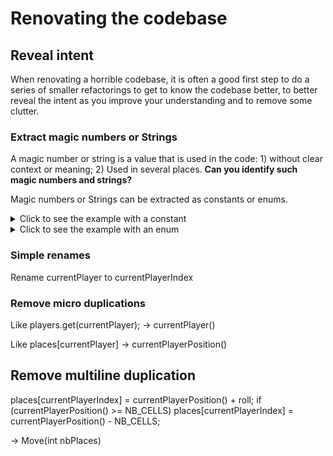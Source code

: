 # Renovating the codebase

## Reveal intent

When renovating a horrible codebase, it is often a good first step to do a series of smaller refactorings to get to know the codebase better, to better reveal the intent as you improve your understanding and to remove some clutter. 



### Extract magic numbers or Strings

A magic number or string is a value that is used in the code: 1) without clear context or meaning; 2) Used in several places.
**Can you identify such magic numbers and strings?**

Magic numbers or Strings can be extracted as constants or enums. 

<details>
  <summary>Click to see the example with a constant</summary>
  <p>
    
  Like NB_CELLS
  
  </p>
</details>

<details>
  <summary>Click to see the example with an enum </summary>
  <p>
    
  Like POP, SCIENCE, SPORT, ROCK to an enum QuestionCategorie
  
  </p>
</details>


### Simple renames

Rename currentPlayer to currentPlayerIndex

### Remove micro duplications

Like players.get(currentPlayer); -> currentPlayer()

Like places[currentPlayer] -> currentPlayerPosition()

## Remove multiline duplication

places[currentPlayerIndex] = currentPlayerPosition() + roll;
if (currentPlayerPosition() >= NB_CELLS) places[currentPlayerIndex] = currentPlayerPosition() - NB_CELLS;

-> Move(int nbPlaces)







